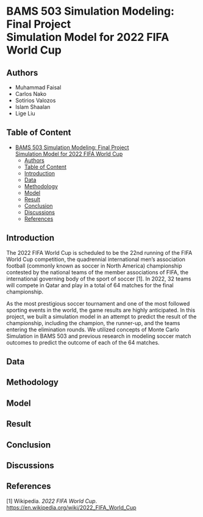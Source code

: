 # BAMS 503 Simulation Modeling: Final Project<br> Simulation Model for 2022 FIFA World Cup

## Authors
+ Muhammad Faisal
+ Carlos Nako
+ Sotirios Valozos
+ Islam Shaalan
+ Lige Liu

## Table of Content
- [BAMS 503 Simulation Modeling: Final Project<br> Simulation Model for 2022 FIFA World Cup](#bams-503-simulation-modeling-final-project-simulation-model-for-2022-fifa-world-cup)
  - [Authors](#authors)
  - [Table of Content](#table-of-content)
  - [Introduction](#introduction)
  - [Data](#data)
  - [Methodology](#methodology)
  - [Model](#model)
  - [Result](#result)
  - [Conclusion](#conclusion)
  - [Discussions](#discussions)
  - [References](#references)

## Introduction
The 2022 FIFA World Cup is scheduled to be the 22nd running of the FIFA World Cup competition, the quadrennial international men’s association football (commonly known as soccer in North America) championship contested by the national teams of the member associations of FIFA, the international governing body of the sport of soccer [1]. In 2022, 32 teams will compete in Qatar and play in a total of 64 matches for the final championship.

As the most prestigious soccer tournament and one of the most followed sporting events in the world, the game results are highly anticipated. In this project, we built a simulation model in an attempt to predict the result of the championship, including the champion, the runner-up, and the teams entering the elimination rounds. We utilized concepts of Monte Carlo Simulation in BAMS 503 and previous research in modeling soccer match outcomes to predict the outcome of each of the 64 matches.

## Data

## Methodology

## Model

## Result

## Conclusion

## Discussions

## References
[1] Wikipedia. *2022 FIFA World Cup*. https://en.wikipedia.org/wiki/2022_FIFA_World_Cup
